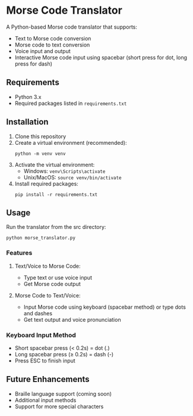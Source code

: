 # Morse Code Translator

A Python-based Morse code translator that supports:

- Text to Morse code conversion
- Morse code to text conversion
- Voice input and output
- Interactive Morse code input using spacebar (short press for dot, long press for dash)

## Requirements

- Python 3.x
- Required packages listed in `requirements.txt`

## Installation

1. Clone this repository
2. Create a virtual environment (recommended):
   ```
   python -m venv venv
   ```
3. Activate the virtual environment:
   - Windows: `venv\Scripts\activate`
   - Unix/MacOS: `source venv/bin/activate`
4. Install required packages:
   ```
   pip install -r requirements.txt
   ```

## Usage

Run the translator from the src directory:

```
python morse_translator.py
```

### Features

1. Text/Voice to Morse Code:

   - Type text or use voice input
   - Get Morse code output

2. Morse Code to Text/Voice:

   - Input Morse code using keyboard (spacebar method) or type dots and dashes
   - Get text output and voice pronunciation

### Keyboard Input Method

- Short spacebar press (< 0.2s) = dot (.)
- Long spacebar press (≥ 0.2s) = dash (-)
- Press ESC to finish input

## Future Enhancements

- Braille language support (coming soon)
- Additional input methods
- Support for more special characters
